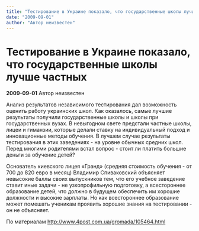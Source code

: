 ```yaml
---
title: "Тестирование в Украине показало, что государственные школы лучше частных"
date: "2009-09-01"
author: "Автор неизвестен"
---
```


# Тестирование в Украине показало, что государственные школы лучше частных

**2009-09-01** Автор неизвестен

Анализ результатов независимого тестирования дал возможность оценить работу украинских школ. Как оказалось, самые лучшие результаты получили государственные школы и школы при государственных вузах. В невыгодном свете предстали частные школы, лицеи и гиманзии, которые делали ставку на индивидуальный подход и инновационные методы обучения. В лучшем случае результаты тестирования в этих заведениях - на уровне обычных средних школ. Перед многими родителями встал вопрос - стоит ли платить большие деньги за обучение детей?

Основатель киевского лицея «Гранд» (средняя стоимость обучения - от 700 до 820 евро в месяц) Владимир Спиваковский объясняет невысокие баллы своих выпускников тем, что его учебное заведение ставит иные задачи - не узкопрофильную подготовку, а всестороннее образование детей, что должно в будущем обеспечить им хорошие должности и высокие зарплаты. Но как всестороннее образование может помешать ученикам проявить хорошие знания на тестировании - он не объясняет.

По материалам http://www.4post.com.ua/gromada/105464.html